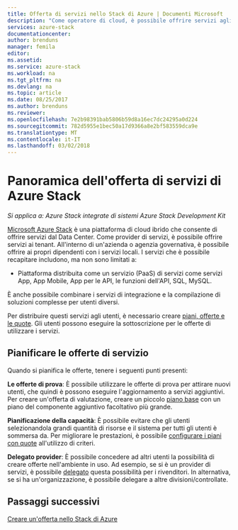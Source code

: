 ```yaml
---
title: Offerta di servizi nello Stack di Azure | Documenti Microsoft
description: "Come operatore di cloud, è possibile offrire servizi agli utenti."
services: azure-stack
documentationcenter: 
author: brenduns
manager: femila
editor: 
ms.assetid: 
ms.service: azure-stack
ms.workload: na
ms.tgt_pltfrm: na
ms.devlang: na
ms.topic: article
ms.date: 08/25/2017
ms.author: brenduns
ms.reviewer: 
ms.openlocfilehash: 7e2b98391bab5806b59d8a16ec7dc24295a0d224
ms.sourcegitcommit: 782d5955e1bec50a17d9366a8e2bf583559dca9e
ms.translationtype: MT
ms.contentlocale: it-IT
ms.lasthandoff: 03/02/2018
---
```

# <a name="overview-of-offering-services-in-azure-stack"></a>Panoramica dell'offerta di servizi di Azure Stack

*Si applica a: Azure Stack integrate di sistemi Azure Stack Development Kit*

[Microsoft Azure Stack](azure-stack-poc.md) è una piattaforma di cloud ibrido che consente di offrire servizi dal Data Center. Come provider di servizi, è possibile offrire servizi ai tenant. All'interno di un'azienda o agenzia governativa, è possibile offrire ai propri dipendenti con i servizi locali. I servizi che è possibile recapitare includono, ma non sono limitati a:

- Piattaforma distribuita come un servizio (PaaS) di servizi come servizi App, App Mobile, App per le API, le funzioni dell'API, SQL, MySQL.

È anche possibile combinare i servizi di integrazione e la compilazione di soluzioni complesse per utenti diversi.

Per distribuire questi servizi agli utenti, è necessario creare [piani, offerte e le quote](azure-stack-plan-offer-quota-overview.md). Gli utenti possono eseguire la sottoscrizione per le offerte di utilizzare i servizi.

## <a name="plan-your-service-offers"></a>Pianificare le offerte di servizio

Quando si pianifica le offerte, tenere i seguenti punti presenti:

**Le offerte di prova**: È possibile utilizzare le offerte di prova per attirare nuovi utenti, che quindi è possono eseguire l'aggiornamento a servizi aggiuntivi. Per creare un'offerta di valutazione, creare un piccolo [piano base](azure-stack-plan-offer-quota-overview.md#base-plan) con un piano del componente aggiuntivo facoltativo più grande.

**Pianificazione della capacità**: È possibile evitare che gli utenti selezionandola grandi quantità di risorse e il sistema per tutti gli utenti è sommersa da. Per migliorare le prestazioni, è possibile [configurare i piani con quote](azure-stack-plan-offer-quota-overview.md#plans) all'utilizzo di criteri.

**Delegato provider**: È possibile concedere ad altri utenti la possibilità di creare offerte nell'ambiente in uso. Ad esempio, se si è un provider di servizi, è possibile [delegato](azure-stack-delegated-provider.md) questa possibilità per i rivenditori. In alternativa, se si ha un'organizzazione, è possibile delegare a altre divisioni/controllate.

## <a name="next-steps"></a>Passaggi successivi
[Creare un'offerta nello Stack di Azure](azure-stack-create-offer.md)

